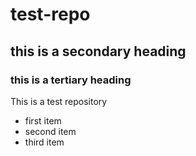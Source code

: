 # test-repo
## this is a secondary heading
### this is a tertiary heading

This is a test repository
* first item
* second item
* third item
